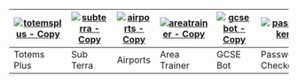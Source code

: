 | [![totemsplus - Copy](https://user-images.githubusercontent.com/67003539/181241302-84971b1d-79d6-4521-98c9-1aa833037e6b.png)](https://github.com/The-Iceburg/TotemsPlus) | [![subterra - Copy](https://user-images.githubusercontent.com/67003539/181241336-c46494ea-6b0e-4875-b758-a4258f05cc4b.png)](https://github.com/The-Iceburg/Sub-Terra) | [![airports - Copy](https://user-images.githubusercontent.com/67003539/181241372-2044569a-9fae-4413-a4c5-a52c67b2795c.png)](https://github.com/The-Iceburg/Airports) | [![areatrainer - Copy](https://user-images.githubusercontent.com/67003539/181241405-9a9c9efa-168a-49b2-bdf8-de89ca90a0a8.png)](https://github.com/The-Iceburg/Area-Trainer) | [![gcsebot - Copy](https://user-images.githubusercontent.com/67003539/181241430-d65b54c4-9310-4b55-8504-76f27ee45040.png)](https://github.com/The-Iceburg/GCSE-Bot) | [![passwordchecker - Copy](https://user-images.githubusercontent.com/67003539/181241457-676b46f5-3f3d-4522-a70a-34a9545f744b.png)](https://github.com/The-Iceburg/Password-Checker) | [![autocomment](https://user-images.githubusercontent.com/67003539/181243078-90ef60ce-ebd7-4f6b-acbb-096e5df0e010.png)](https://github.com/The-Iceburg/Auto-Comment) | [![steganography](https://user-images.githubusercontent.com/67003539/181245557-52acd31b-6500-48a1-8846-5b477a9353ab.png)](https://github.com/The-Iceburg/Steganography) | [![dotgithub](https://user-images.githubusercontent.com/67003539/181246538-8cd5f43a-24de-48ce-8451-4cd2d8744eb4.png)](https://github.com/The-Iceburg/.github)
| ----------- | --------- | -------- | ------------ | -------- | ---------------- | ------------ | ------------- | ------- |
| Totems Plus | Sub Terra | Airports | Area Trainer | GCSE Bot | Password Checker | Auto Comment | Steganography | .github |
